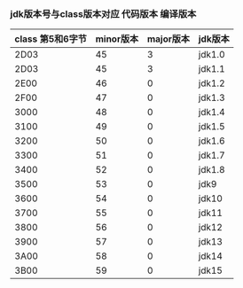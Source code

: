 ### jdk版本号与class版本对应 代码版本 编译版本

| class 第5和6字节 | minor版本 | major版本 | jdk版本 |
| ---------------- | --------- | --------- | ------- |
| 2D03             | 45        | 3         | jdk1.0  |
| 2D03             | 45        | 3         | jdk1.1  |
| 2E00             | 46        | 0         | jdk1.2  |
| 2F00             | 47        | 0         | jdk1.3  |
| 3000             | 48        | 0         | jdk1.4  |
| 3100             | 49        | 0         | jdk1.5  |
| 3200             | 50        | 0         | jdk1.6  |
| 3300             | 51        | 0         | jdk1.7  |
| 3400             | 52        | 0         | jdk1.8  |
| 3500             | 53        | 0         | jdk9    |
| 3600             | 54        | 0         | jdk10   |
| 3700             | 55        | 0         | jdk11   |
| 3800             | 56        | 0         | jdk12   |
| 3900             | 57        | 0         | jdk13   |
| 3A00             | 58        | 0         | jdk14   |
| 3B00             | 59        | 0         | jdk15   |